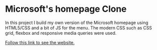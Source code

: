# Microsoft's homepage Clone
In this project I build my own version of the Microsoft homepage using HTML5/CSS and a bit of JS for the menu. The modern CSS such as CSS grid, flexbox and responsive media queries were used.

[Follow this link to see the website.](https://alanng.tech/microsoft-homepage-clone/ "Microsoft's homepage clone")

